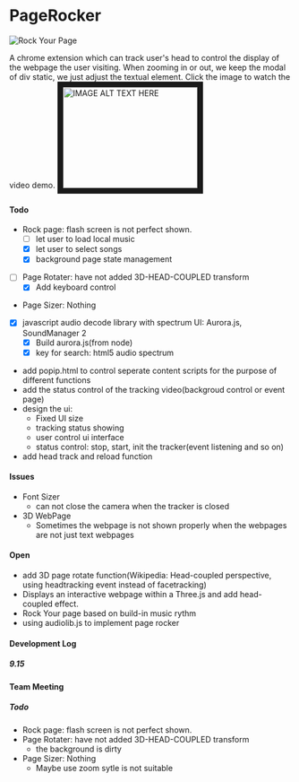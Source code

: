 PageRocker
==========

![Rock Your Page](http://ww3.sinaimg.cn/large/6a1456b2gw1e8u23fxfjjj206y091wfa.jpg)

A chrome extension which can track user's head to control the display of the webpage the user visiting. When zooming in or out, we keep the modal of div static, we just adjust the textual element. Click the image to watch the video demo.
<a href="http://www.youtube.com/watch?feature=player_embedded&v=ROwrZz5UmnU
" target="_blank"><img src="http://img.youtube.com/vi/ROwrZz5UmnU/0.jpg" 
alt="IMAGE ALT TEXT HERE" width="240" height="180" border="10" /></a>

#### Todo
* Rock page: flash screen is not perfect shown.
    * [ ] let user to load local music
    * [X] let user to select songs
    * [X] background page state management
* [ ] Page Rotater: have not added 3D-HEAD-COUPLED transform
    * [X] Add keyboard control
* Page Sizer: Nothing
* [X] javascript audio decode library with spectrum UI: Aurora.js, SoundManager 2
    * [X] Build aurora.js(from node)
    * [X] key for search: html5 audio spectrum
* add popip.html to control seperate content scripts for the purpose of different functions
* add the status control of the tracking video(backgroud control or event page)
* design the ui: 
    * Fixed UI size
    * tracking status showing
    * user control ui interface
    * status control: stop, start, init the tracker(event listening and so on)
* add head track and reload function

#### Issues
* Font Sizer
    * can not close the camera when the tracker is closed
* 3D WebPage
    * Sometimes the webpage is not shown properly when the webpages are not just text webpages



#### Open
* add 3D page rotate function(Wikipedia: Head-coupled perspective, using headtracking event instead of facetracking)
* Displays an interactive webpage within a Three.js and add head-coupled effect.
* Rock Your page based on build-in music rythm
* using audiolib.js to implement page rocker

#### Development Log

##### 9.15

#### Team Meeting

##### Todo
* Rock page: flash screen is not perfect shown.
* Page Rotater: have not added 3D-HEAD-COUPLED transform
    * the background is dirty
* Page Sizer: Nothing
    * Maybe use zoom sytle is not suitable
